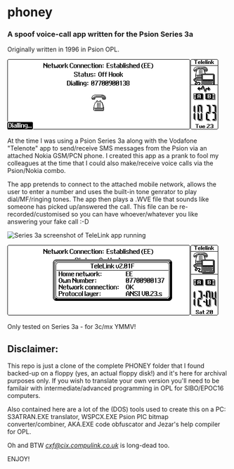 # phoney

### A spoof voice-call app written for the Psion Series 3a ###

Originally written in 1996 in Psion OPL.
  
![Series 3a screenshot to TeleLink app running](https://github.com/zedstarr/phoney/raw/main/TELE0000.png)
  
  
At the time I was using a Psion Series 3a along with the Vodafone "Telenote" app to send/receive SMS messages from the Psion via an attached Nokia GSM/PCN phone. I created this app as a prank to fool my colleagues at the time that I could also make/receive voice calls via the Psion/Nokia combo.

The app pretends to connect to the attached mobile network, allows the  user to enter a number and uses the built-in tone genrator to play dial/MF/ringing tones. The app then plays a .WVE file that sounds like someone has picked up/answered the call. This file can be re-recorded/customised so you can have whoever/whatever you like answering your fake call :-D

![Series 3a screenshot of TeleLink app running](https://github.com/zedstarr/phoney/raw/main/TELE0002.png)  

![Series 3a screenshot of TeleLink app running](https://github.com/zedstarr/phoney/raw/main/TELE0001.png)  
  
Only tested on Series 3a - for 3c/mx YMMV!

## **Disclaimer**: 
This repo is just a clone of the complete PHONEY folder that I found backed-up on a floppy (yes, an actual floppy disk!) and it's here for archival purposes only. If you wish to translate your own version you'll need to be familair with intermediate/advanced programming in OPL for SIBO/EPOC16 computers. 

  
Also contained here are a lot of the (DOS) tools used to create this on a PC: S3ATRAN.EXE translator, WSPCX.EXE Psion PIC bitmap converter/combiner, AKA.EXE code obfuscator and Jezar's help compiler for OPL.

Oh and BTW *cxf@cix.compulink.co.uk* is long-dead too.


ENJOY!
